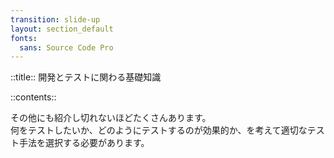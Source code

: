 ```yaml
---
transition: slide-up
layout: section_default
fonts:
  sans: Source Code Pro
---
```


::title::
開発とテストに関わる基礎知識

::contents::

<div class="w-fit mx-auto text-large leading-relaxed">
その他にも紹介し切れないほどたくさんあります。
<br>
何をテストしたいか、どのようにテストするのが効果的か、を考えて適切なテスト手法を選択する必要があります。
</div>
